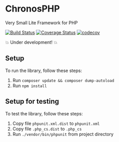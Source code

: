 # ChronosPHP
Very Small Lite Framework for PHP

[![Build Status](https://travis-ci.org/geangeowle/chronos-php.svg?branch=master)](https://travis-ci.org/geangeowle/chronos-php)
[![Coverage Status](https://coveralls.io/repos/github/geangeowle/chronos-php/badge.svg?branch=master)](https://coveralls.io/github/geangeowle/chronos-php?branch=master)
[![codecov](https://codecov.io/gh/geangeowle/chronos-php/branch/master/graph/badge.svg)](https://codecov.io/gh/geangeowle/chronos-php)

:boom: Under development! :boom:

## Setup
To run the library, follow these steps:
 1. Run `composer update && composer dump-autoload`
 2. Run `npm install`

## Setup for testing
To test the library, follow these steps:
 1. Copy file `phpunit.xml.dist` to `phpunit.xml`
 2. Copy file `.php_cs.dist` to `.php_cs`
 3. Run `./vendor/bin/phpunit` from project directory
